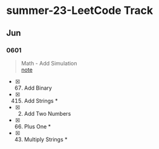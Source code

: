 # summer-23-LeetCode Track
## Jun
### 0601 
> Math - Add Simulation  
> [note](/0601_math_add-simulation)
- [x] 67. Add Binary
- [x] 415. Add Strings *
- [x] 2. Add Two Numbers
- [x] 66. Plus One *
- [x] 43. Multiply Strings *
